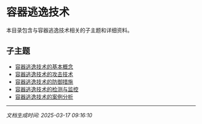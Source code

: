 # 容器逃逸技术

本目录包含与容器逃逸技术相关的子主题和详细资料。

## 子主题

- [容器逃逸技术的基本概念](container-escape/basic-concepts.md)
- [容器逃逸技术的攻击技术](container-escape/attack-techniques.md)
- [容器逃逸技术的防御措施](container-escape/defense-measures.md)
- [容器逃逸技术的检测与监控](container-escape/detection-monitoring.md)
- [容器逃逸技术的案例分析](container-escape/case-studies.md)

---

*文档生成时间: 2025-03-17 09:16:10*
